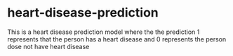 # heart-disease-prediction
This is a heart disease prediction model where the the prediction 1 represents that the person has a heart disease and 0 represents the person dose not have heart disease
